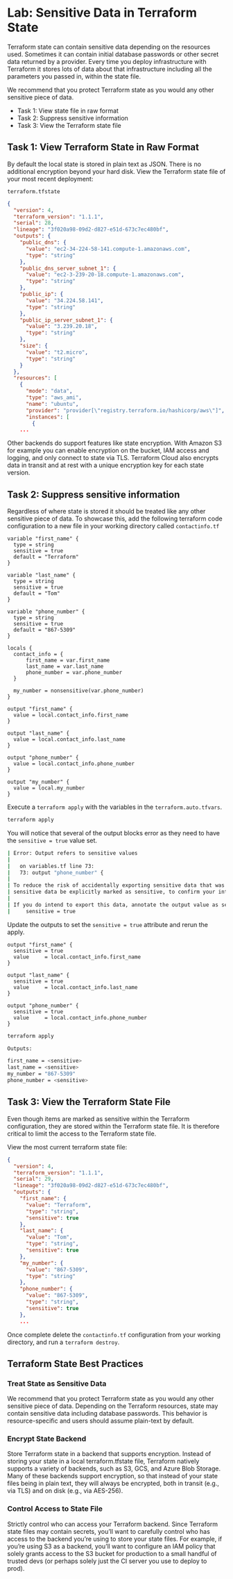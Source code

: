 # Lab: Sensitive Data in Terraform State

Terraform state can contain sensitive data depending on the resources used. Sometimes it can contain initial database passwords or other secret data returned by a provider. Every time you deploy infrastructure with Terraform it stores lots of data about that infrastructure including all the parameters you passed in, within the state file.

We recommend that you protect Terraform state as you would any other sensitive piece of data.

- Task 1: View state file in raw format
- Task 2: Suppress sensitive information
- Task 3: View the Terraform state file

## Task 1: View Terraform State in Raw Format

By default the local state is stored in plain text as JSON. There is no additional encryption beyond your hard disk. View the Terraform state file of your most recent deployment:

`terraform.tfstate`

```json
{
  "version": 4,
  "terraform_version": "1.1.1",
  "serial": 28,
  "lineage": "3f020a98-09d2-d827-e51d-673c7ec480bf",
  "outputs": {
    "public_dns": {
      "value": "ec2-34-224-58-141.compute-1.amazonaws.com",
      "type": "string"
    },
    "public_dns_server_subnet_1": {
      "value": "ec2-3-239-20-18.compute-1.amazonaws.com",
      "type": "string"
    },
    "public_ip": {
      "value": "34.224.58.141",
      "type": "string"
    },
    "public_ip_server_subnet_1": {
      "value": "3.239.20.18",
      "type": "string"
    },
    "size": {
      "value": "t2.micro",
      "type": "string"
    }
  },
  "resources": [
    {
      "mode": "data",
      "type": "aws_ami",
      "name": "ubuntu",
      "provider": "provider[\"registry.terraform.io/hashicorp/aws\"]",
      "instances": [
        {
    ...
```

Other backends do support features like state encryption. With Amazon S3 for example you can enable encryption on the bucket, IAM access and logging, and only connect to state via TLS. Terraform Cloud also encrypts data in transit and at rest with a unique encryption key for each state version.

## Task 2: Suppress sensitive information

Regardless of where state is stored it should be treated like any other sensitive piece of data. To showcase this, add the following terraform code configuration to a new file in your working directory called `contactinfo.tf`

```hcl
variable "first_name" {
  type = string
  sensitive = true
  default = "Terraform"
}

variable "last_name" {
  type = string
  sensitive = true
  default = "Tom"
}

variable "phone_number" {
  type = string
  sensitive = true
  default = "867-5309"
}

locals {
  contact_info = {
      first_name = var.first_name
      last_name = var.last_name
      phone_number = var.phone_number
  }

  my_number = nonsensitive(var.phone_number)
}

output "first_name" {
  value = local.contact_info.first_name
}

output "last_name" {
  value = local.contact_info.last_name
}

output "phone_number" {
  value = local.contact_info.phone_number
}

output "my_number" {
  value = local.my_number
}
```

Execute a `terraform apply` with the variables in the `terraform.auto.tfvars`.

```bash
terraform apply
```

You will notice that several of the output blocks error as they need to have the `sensitive = true` value set.

```bash
| Error: Output refers to sensitive values
|
|   on variables.tf line 73:
|   73: output "phone_number" {
|
| To reduce the risk of accidentally exporting sensitive data that was intended to be only internal, Terraform requires that any root module output containing
| sensitive data be explicitly marked as sensitive, to confirm your intent.
|
| If you do intend to export this data, annotate the output value as sensitive by adding the following argument:
|     sensitive = true
```

Update the outputs to set the `sensitive = true` attribute and rerun the apply.

```hcl
output "first_name" {
  sensitive = true
  value     = local.contact_info.first_name
}

output "last_name" {
  sensitive = true
  value     = local.contact_info.last_name
}

output "phone_number" {
  sensitive = true
  value     = local.contact_info.phone_number
}
```

```bash
terraform apply
```

```bash
Outputs:

first_name = <sensitive>
last_name = <sensitive>
my_number = "867-5309"
phone_number = <sensitive>
```

## Task 3: View the Terraform State File

Even though items are marked as sensitive within the Terraform configuration, they are stored within the Terraform state file. It is therefore critical to limit the access to the Terraform state file.

View the most current terraform state file:

```json
{
  "version": 4,
  "terraform_version": "1.1.1",
  "serial": 29,
  "lineage": "3f020a98-09d2-d827-e51d-673c7ec480bf",
  "outputs": {
    "first_name": {
      "value": "Terraform",
      "type": "string",
      "sensitive": true
    },
    "last_name": {
      "value": "Tom",
      "type": "string",
      "sensitive": true
    },
    "my_number": {
      "value": "867-5309",
      "type": "string"
    },
    "phone_number": {
      "value": "867-5309",
      "type": "string",
      "sensitive": true
    },
    ...
```

Once complete delete the `contactinfo.tf` configuration from your working directory, and run a `terraform destroy`.

## Terraform State Best Practices

### Treat State as Sensitive Data

We recommend that you protect Terraform state as you would any other sensitive piece of data. Depending on the Terraform resources, state may contain sensitive data including database passwords. This behavior is resource-specific and users should assume plain-text by default.

### Encrypt State Backend

Store Terraform state in a backend that supports encryption. Instead of storing your state in a local terraform.tfstate file, Terraform natively supports a variety of backends, such as S3, GCS, and Azure Blob Storage. Many of these backends support encryption, so that instead of your state files being in plain text, they will always be encrypted, both in transit (e.g., via TLS) and on disk (e.g., via AES-256).

### Control Access to State File

Strictly control who can access your Terraform backend. Since Terraform state files may contain secrets, you’ll want to carefully control who has access to the backend you’re using to store your state files. For example, if you’re using S3 as a backend, you’ll want to configure an IAM policy that solely grants access to the S3 bucket for production to a small handful of trusted devs (or perhaps solely just the CI server you use to deploy to prod).
